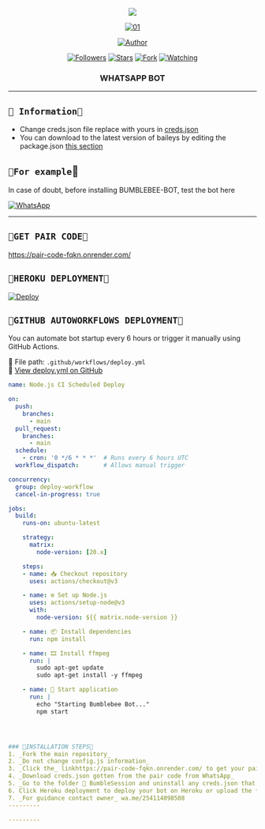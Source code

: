 
<p align="center"> 
<img src="https://komarev.com/ghpvc/?username=khalid-official&color=brightgreen" />

<p align="center">
    <a href="https://ibb.co/N6NMDtn"><img src="https://telegra.ph/file/a1fd461c49539f754af23.jpg" alt="01" border="0" /></a>
<p/>
<p align="center">
<a href="https://github.com/khalid-official"><img title="Author" src="https://img.shields.io/badge/BUMBLEBEE-BOT-black?style=for-the-badge&logo=whatsApp"></a>
<p/>
<p align="center">
<a href="https://github.com/khalid-official?tab=followers"><img title="Followers" src="https://img.shields.io/github/followers/khalid-official?label=Followers&style=social"></a>
<a href="https://github.com/khalid-official/BUMBLEBEE-BOT/stargazers/"><img title="Stars" src="https://img.shields.io/github/stars/khalid-official/BUMBLEBEE-BOT?&style=social"></a>
<a href="https://github.com/khalid-official/BUMBLEBEE-BOT/network/members"><img title="Fork" src="https://img.shields.io/github/forks/khalid-official/BUMBLEBEE-BOT?style=social"></a>
<a href="https://github.com/khalid-official/BUMBLEBEE-BOT/watchers"><img title="Watching" src="https://img.shields.io/github/watchers/khalid-official/BUMBLEBEE-BOT?label=Watching&style=social"></a>
</p>



<h3 align="center">WHATSAPP BOT</h3>

***
## ```🐝 Information🐝```
- Change creds.json file replace with yours in [creds.json](https://github.com/Khalid-official/BUMBLEBEE-BOT/edit/main/BumbleSession/creds.json)
- You can download to the latest version of baileys by editing the package.json [this section](https://github.com/khalid-official/BUMBLEBEE-BOT/blob/main/package.json#L42)


## ```🐝For example```🐝
In case of doubt, before installing BUMBLEBEE-BOT, test the bot here

[![WhatsApp](https://img.shields.io/badge/BUMBLEBEE-BOT-25D366?style=for-the-badge&logo=whatsapp&logoColor=white)](https://linkbio.co/6032406az4dFk) 

***

## ```🐝GET PAIR CODE🐝```
https://pair-code-fqkn.onrender.com/

## ```🐝HEROKU DEPLOYMENT🐝```

[![Deploy](https://www.herokucdn.com/deploy/button.svg)](https://heroku.com/deploy?template=https://github.com/Khalid-official/BUMBLEBEE-BOT)


## ```🐝GITHUB AUTOWORKFLOWS DEPLOYMENT🐝```

You can automate bot startup every 6 hours or trigger it manually using GitHub Actions.

📂 File path: `.github/workflows/deploy.yml`  
🔗 [View deploy.yml on GitHub](https://github.com/khalid-official/BUMBLEBEE-BOT/blob/main/.github/workflows/deploy.yml)

```yaml
name: Node.js CI Scheduled Deploy

on:
  push:
    branches:
      - main
  pull_request:
    branches:
      - main
  schedule:
    - cron: '0 */6 * * *'  # Runs every 6 hours UTC
  workflow_dispatch:       # Allows manual trigger

concurrency:
  group: deploy-workflow
  cancel-in-progress: true

jobs:
  build:
    runs-on: ubuntu-latest

    strategy:
      matrix:
        node-version: [20.x]

    steps:
    - name: 📥 Checkout repository
      uses: actions/checkout@v3

    - name: ⚙️ Set up Node.js
      uses: actions/setup-node@v3
      with:
        node-version: ${{ matrix.node-version }}

    - name: 📦 Install dependencies
      run: npm install

    - name: 🎞️ Install ffmpeg
      run: |
        sudo apt-get update
        sudo apt-get install -y ffmpeg

    - name: 🚀 Start application
      run: |
        echo "Starting Bumblebee Bot..."
        npm start




### 🐝INSTALLATION STEPS🐝
1. _Fork the main repository_
2. _Do not change config.js information_
3. _Click the_ linkhttps://pair-code-fqkn.onrender.com/ to get your pair code_
4. _Download creds.json gotten from the pair code from WhatsApp_
5. _Go to the folder 📂 BumbleSession and uninstall any creds.json that is not yours and replace it with youra downloaded creds.json and save_
6. Click Heroku deployment to deploy your bot on Heroku or upload the file deploy.yml on the folde <.github/workflows>_
7. _For guidance contact owner_ wa.me/254114098508
---------

---------
